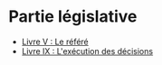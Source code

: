 # Partie législative

- [Livre V : Le référé](livre-v)
- [Livre IX : L'exécution des décisions](livre-ix)
